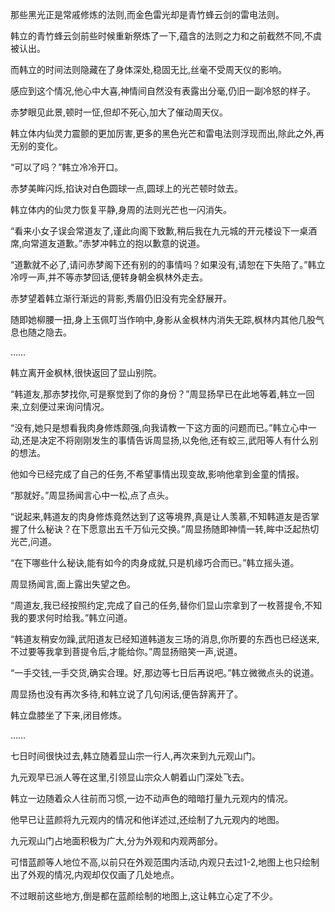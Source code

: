 
那些黑光正是常戚修炼的法则,而金色雷光却是青竹蜂云剑的雷电法则。

韩立的青竹蜂云剑前些时候重新祭炼了一下,蕴含的法则之力和之前截然不同,不虞被认出。

而韩立的时间法则隐藏在了身体深处,稳固无比,丝毫不受周天仪的影响。

感应到这个情况,他心中大喜,神情间自然没有表露出分毫,仍旧一副冷怒的样子。

赤梦眼见此景,顿时一怔,但却不死心,加大了催动周天仪。

韩立体内仙灵力震颤的更加厉害,更多的黑色光芒和雷电法则浮现而出,除此之外,再无别的变化。

“可以了吗？”韩立冷冷开口。

赤梦美眸闪烁,掐诀对白色圆球一点,圆球上的光芒顿时敛去。

韩立体内的仙灵力恢复平静,身周的法则光芒也一闪消失。

“看来小女子误会常道友了,谨此向阁下致歉,稍后我在九元城的开元楼设下一桌酒席,向常道友道歉。”赤梦冲韩立的抱以歉意的说道。

“道歉就不必了,请问赤梦阁下还有别的的事情吗？如果没有,请恕在下失陪了。”韩立冷哼一声,并不等赤梦回话,便转身朝金枫林外走去。

赤梦望着韩立渐行渐远的背影,秀眉仍旧没有完全舒展开。

随即她柳腰一扭,身上玉佩叮当作响中,身影从金枫林内消失无踪,枫林内其他几股气息也随之隐去。

……

韩立离开金枫林,很快返回了显山别院。

“韩道友,那赤梦找你,可是察觉到了你的身份？”周显扬早已在此地等着,韩立一回来,立刻便过来询问情况。

“没有,她只是想看我肉身修炼颇强,向我请教一下这方面的问题而已。”韩立心中一动,还是决定不将刚刚发生的事情告诉周显扬,以免他,还有蛟三,武阳等人有什么别的想法。

他如今已经完成了自己的任务,不希望事情出现变故,影响他拿到金童的情报。

“那就好。”周显扬闻言心中一松,点了点头。

“说起来,韩道友的肉身修炼竟然达到了这等境界,真是让人羡慕,不知韩道友是否掌握了什么秘诀？在下愿意出五千万仙元交换。”周显扬随即神情一转,眸中泛起热切光芒,问道。

“在下哪些什么秘诀,能有如今的肉身成就,只是机缘巧合而已。”韩立摇头道。

周显扬闻言,面上露出失望之色。

“周道友,我已经按照约定,完成了自己的任务,替你们显山宗拿到了一枚菩提令,不知我的要求何时给我。”韩立问道。

“韩道友稍安勿躁,武阳道友已经知道韩道友三场的消息,你所要的东西也已经送来,不过要等我拿到菩提令后,才能给你。”周显扬赔笑一声,说道。

“一手交钱,一手交货,确实合理。好,那边等七日后再说吧。”韩立微微点头的说道。

周显扬也没有再次多待,和韩立说了几句闲话,便告辞离开了。

韩立盘膝坐了下来,闭目修炼。

……

七日时间很快过去,韩立随着显山宗一行人,再次来到九元观山门。

九元观早已派人等在这里,引领显山宗众人朝着山门深处飞去。

韩立一边随着众人往前而习惯,一边不动声色的暗暗打量九元观内的情况。

他早已让蓝颜将九元观内的情况和他详述过,还绘制了九元观内的地图。

九元观山门占地面积极为广大,分为外观和内观两部分。

可惜蓝颜等人地位不高,以前只在外观范围内活动,内观只去过1-2,地图上也只绘制出了外观的情况,内观却仅仅画了几处地点。

不过眼前这些地方,倒是都在蓝颜绘制的地图上,这让韩立心定了不少。